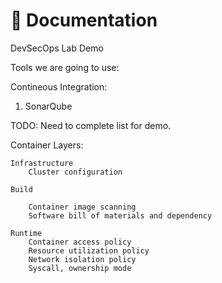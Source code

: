 # 📙 Documentation

DevSecOps Lab Demo



Tools we are going to use:

Contineous Integration:

1. SonarQube

TODO: Need to complete list for demo.



Container Layers:

	Infrastructure
		Cluster configuration
		
	Build
	
		Container image scanning
		Software bill of materials and dependency
	
	Runtime
		Container access policy
		Resource utilization policy
		Network isolation policy
		Syscall, ownership mode
		